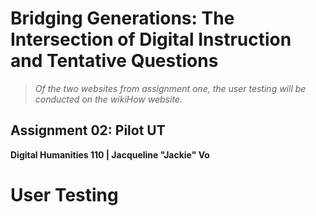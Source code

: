 # Bridging Generations: The Intersection of Digital Instruction and Tentative Questions

> *Of the two websites from assignment one, the user testing will be conducted on the wikiHow website.*
 
## Assignment 02: Pilot UT
__Digital Humanities 110 | Jacqueline "Jackie" Vo__

# User Testing #
